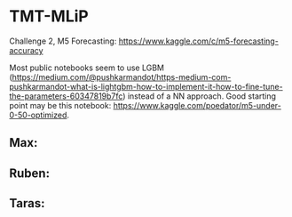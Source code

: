 # TMT-MLiP

Challenge 2, M5 Forecasting: https://www.kaggle.com/c/m5-forecasting-accuracy

Most public notebooks seem to use LGBM (https://medium.com/@pushkarmandot/https-medium-com-pushkarmandot-what-is-lightgbm-how-to-implement-it-how-to-fine-tune-the-parameters-60347819b7fc) instead of a NN approach. Good starting point may be this notebook: https://www.kaggle.com/poedator/m5-under-0-50-optimized. 

Max:
- 

Ruben:
- 
  
Taras:
- 

